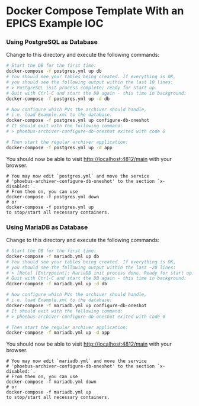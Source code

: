 
# Docker Compose Template With an EPICS Example IOC

### Using PostgreSQL as Database

Change to this directory and execute the following commands:

```bash
# Start the DB for the first time:
docker-compose -f postgres.yml up db
# You should see your tables being created. If everything is OK,
# you should see the following output within the last 10 lines:
# > PostgreSQL init process complete; ready for start up.
# Quit with Ctrl-C and start the DB again - this time in background:
docker-compose -f postgres.yml up -d db

# Now configure which PVs the archiver should handle,
# i.e. load Example.xml to the database:
docker-compose -f postgres.yml up configure-db-oneshot
# It should exit with the following command:
# > phoebus-archiver-configure-db-oneshot exited with code 0

# Then start the regular archiver application:
docker-compose -f postgres.yml up -d app
```

You should now be able to visit <http://localhost:4812/main> with
your browser.

```
# You may now edit `postgres.yml` and move the service
# 'phoebus-archiver-configure-db-oneshot' to the section `x-disabled:`.
# From then on, you can use
docker-compose -f postgres.yml down
# or
docker-compose -f postgres.yml up
to stop/start all necessary containers.
```


### Using MariaDB as Database

Change to this directory and execute the following commands:

```bash
# Start the DB for the first time:
docker-compose -f mariadb.yml up db
# You should see your tables being created. If everything is OK,
# you should see the following output within the last ~20 lines:
# > [Note] [Entrypoint]: MariaDB init process done. Ready for start up.
# Quit with Ctrl-C and start the DB again - this time in background:
docker-compose -f mariadb.yml up -d db

# Now configure which PVs the archiver should handle,
# i.e. load Example.xml to the database:
docker-compose -f mariadb.yml up configure-db-oneshot
# It should exit with the following command:
# > phoebus-archiver-configure-db-oneshot exited with code 0

# Then start the regular archiver application:
docker-compose -f mariadb.yml up -d app
```

You should now be able to visit <http://localhost:4812/main> with
your browser.

```
# You may now edit `mariadb.yml` and move the service
# 'phoebus-archiver-configure-db-oneshot' to the section `x-disabled:`.
# From then on, you can use
docker-compose -f mariadb.yml down
# or
docker-compose -f mariadb.yml up
to stop/start all necessary containers.
```
